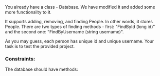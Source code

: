 You already have a class - Database. We have modified it and added some more functionality to it.

It supports adding, removing, and finding People. In other words, it stores People. There are two types of finding methods - first: "FindById (long id)" and the second one: "FindByUsername (string username)".

As you may guess, each person has unique id and unique username. Your task is to test the provided project.

### Constraints:

The database should have methods:
